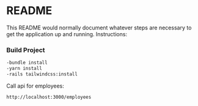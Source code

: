 # README

This README would normally document whatever steps are necessary to get the
application up and running.
Instructions:
### Build Project

```bash
-bundle install
-yarn install
-rails tailwindcss:install
```
Call api for employees:
```bash
http://localhost:3000/employees
```
